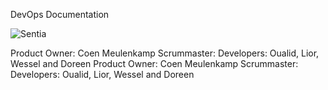 DevOps Documentation
 
![Sentia](https://user-images.githubusercontent.com/84912024/127134412-9c7cb214-cca3-43cb-87f6-94a0f99f334c.jpg)

Product Owner: Coen Meulenkamp
Scrummaster:
Developers: Oualid, Lior, Wessel and Doreen
Product Owner: Coen Meulenkamp
Scrummaster:
Developers: Oualid, Lior, Wessel and Doreen
